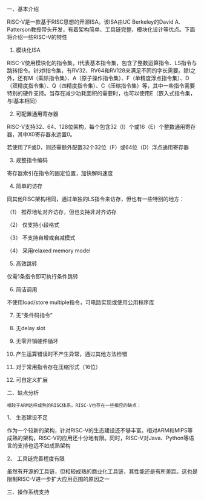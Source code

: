 一、基本介绍

RISC-V是一款基于RISC思想的开源ISA。该ISA由UC Berkeley的David A. Patterson教授带头开发，有着架构简单、工具链完整、模块化设计等优点。下面将介绍一些RISC-V的特性

1.	模块化ISA

RISC-V使用模块化的指令集，I代表基本指令集，包含了整数运算指令、LS指令与跳转指令。针对I指令集，有RV32、RV64和RV128来满足不同的字长需要。除I之外，还有M（乘除指令集）、A（原子操作指令集）、F（单精度浮点指令集）、D（双精度指令集）、Q（四精度指令集）、C（压缩指令集）等，其中一些指令需要特别的硬件支持。当存在减少功耗面积的需要时，也可以使用E（嵌入式指令集，与I基本相同）

2.	可配置通用寄存器

RISC-V支持32、64、128位架构，每个包含32（I）个或16（E）个整数通用寄存器，其中X0寄存器永远置0。

若使用了F或D，则还需额外配置32个32位（F）或64位（D）浮点通用寄存器

3.	规整指令编码

寄存器索引在指令的固定位置，加快解码速度

4.	简单的访存

同其他RISC架构相同，通过单独的LS指令来访存，但也有一些特别的地方：

（1）	推荐地址对齐访存，但也支持非对齐访存

（2）	仅支持小段格式

（3）	不支持自增或自减模式

（4）	采用relaxed memory model

5.	高效跳转

仅需1条指令即可执行条件跳转

6.	简洁调用

不使用load/store multiple指令，可电路实现或使用公用程序库

7.	无“条件码指令”

8.	无delay slot

9.	无零开销硬件循环

10.	产生运算错误时不产生异常，通过其他方法检错

11.	对于常用指令存在压缩形式（16位）

12.	可自定义扩展



二、缺点分析

	相较于ARM这样成熟的RISC体系，RISC-V也存在一些相应的缺点：

1、	生态建设不足

作为一个较新的架构，针对RISC-V的生态建设还不够丰富。相对ARM和MIPS等成熟的架构，RISC-V的应用还十分地有限。同时，RISC-V对Java、Python等语言的支持也远不如成熟架构

2、	工具链完善程度有限

虽然有开源的工具链，但相较成熟的商业化工具链，其性能还是有所差距。这也是限制RISC-V进一步扩大应用范围的原因之一



三、操作系统支持

